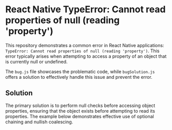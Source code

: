 # React Native TypeError: Cannot read properties of null (reading 'property')

This repository demonstrates a common error in React Native applications: `TypeError: Cannot read properties of null (reading 'property')`. This error typically arises when attempting to access a property of an object that is currently null or undefined.

The `bug.js` file showcases the problematic code, while `bugSolution.js` offers a solution to effectively handle this issue and prevent the error.

## Solution

The primary solution is to perform null checks before accessing object properties, ensuring that the object exists before attempting to read its properties.  The example below demonstrates effective use of optional chaining and nullish coalescing.